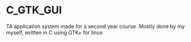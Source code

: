 C_GTK_GUI
=========

TA application system made for a second year course. Mostly done by my myself, written in C using GTK+ for linux
